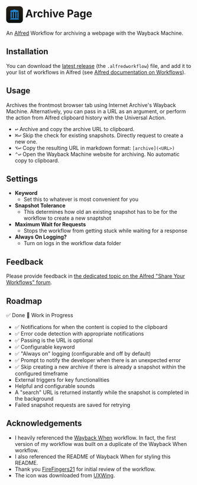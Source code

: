 # <img src="Workflow/icon.png" width="45" align="center" alt="icon"> Archive Page

An [Alfred](https://www.alfredapp.com) Workflow for archiving a webpage with the Wayback Machine.

## Installation

You can download the [latest release](https://github.com/Jython1415/alfred-archive-page/releases) (the `.alfredworkflow`) file, and add it to your list of workflows in Alfred (see [Alfred documentation on Workflows](https://www.alfredapp.com/help/workflows/)).

## Usage

Archives the frontmost browser tab using Internet Archive's Wayback Machine. Alternatively, you can pass in a URL as an argument, or perform the action from Alfred clipboard history with the Universal Action.

- <kbd>↩&#xFE0E;</kbd> Archive and copy the archive URL to clipboard.
- <kbd>⌘</kbd><kbd>↩&#xFE0E;</kbd> Skip the check for existing snapshots. Directly request to create a new one.
- <kbd>⌥</kbd><kbd>↩&#xFE0E;</kbd> Copy the resulting URL in markdown format: `[archive](<URL>)`
- <kbd>⌃</kbd><kbd>↩&#xFE0E;</kbd> Open the Wayback Machine website for archiving. No automatic copy to clipboard.

## Settings

- **Keyword**
  - Set this to whatever is most convenient for you
- **Snapshot Tolerance**
  - This determines how old an existing snapshot has to be for the workflow to create a new snaptshot
- **Maximum Wait for Requests**
  - Stops the workflow from getting stuck while waiting for a response
- **Always On Logging?**
  - Turn on logs in the workflow data folder

## Feedback

Please provide feedback in [the dedicated topic on the Alfred "Share Your Workflows" forum](https://www.alfredforum.com/forum/3-share-your-workflows/).

## Roadmap

✅ Done
🚧 Work in Progress

- ✅ Notifications for when the content is copied to the clipboard
- ✅ Error code detection with appropriate notifications
- ✅ Passing is the URL is optional
- ✅ Configurable keyword
- ✅ "Always on" logging (configurable and off by default)
- ✅ Prompt to notify the developer when there is an unexpected error
- ✅ Skip creating a new archive if there is already a snapshot within the configured timeframe
- External triggers for key functionalities
- Helpful and configurable sounds
- A "search" URL is returned instantly while the snapshot is completed in the background
- Failed snapshot requests are saved for retrying

## Acknowledgements

- I heavily referenced the [Wayback When](https://github.com/alfredapp/wayback-when-workflow) workflow. In fact, the first version of my workflow was built on a duplicate of the Wayback When workflow.
- I also referenced the README of Wayback When for styling this README.
- Thank you [FireFingers21](https://www.alfredforum.com/profile/27846-firefingers21/) for initial review of the workflow.
- The icon was downloaded from [UXWing](https://uxwing.com).
